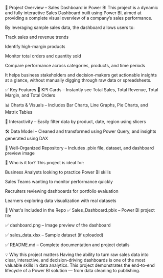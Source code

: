 📌 Project Overview – Sales Dashboard in Power BI
This project is a dynamic and fully interactive Sales Dashboard built using Power BI, aimed at providing a complete visual overview of a company’s sales performance.

By leveraging sample sales data, the dashboard allows users to:

Track sales and revenue trends

Identify high-margin products

Monitor total orders and quantity sold

Compare performance across categories, products, and time periods

It helps business stakeholders and decision-makers get actionable insights at a glance, without manually digging through raw data or spreadsheets.

✅ Key Features
🎯 KPI Cards – Instantly see Total Sales, Total Revenue, Total Margin, and Total Orders

📊 Charts & Visuals – Includes Bar Charts, Line Graphs, Pie Charts, and Matrix Tables

🧭 Interactivity – Easily filter data by product, date, region using slicers

🛠️ Data Model – Cleaned and transformed using Power Query, and insights generated using DAX

📁 Well-Organized Repository – Includes .pbix file, dataset, and dashboard preview image

🧠 Who is it for?
This project is ideal for:

Business Analysts looking to practice Power BI skills

Sales Teams wanting to monitor performance quickly

Recruiters reviewing dashboards for portfolio evaluation

Learners exploring data visualization with real datasets

📂 What's Included in the Repo
✅ Sales_Dashboard.pbix – Power BI project file

✅ dashboard.png – Image preview of the dashboard

✅ sales_data.xlsx – Sample dataset (if uploaded)

✅ README.md – Complete documentation and project details

💡 Why this project matters
Having the ability to turn raw sales data into clear, interactive, and decision-driving dashboards is one of the most valuable skills in data analytics. This project demonstrates the end-to-end lifecycle of a Power BI solution — from data cleaning to publishing.
